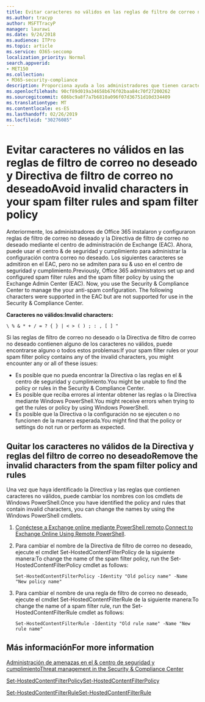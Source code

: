 ```yaml
---
title: Evitar caracteres no válidos en las reglas de filtro de correo no deseado y la Directiva de filtro de correo no deseado
ms.author: tracyp
author: MSFTTracyP
manager: laurawi
ms.date: 9/24/2018
ms.audience: ITPro
ms.topic: article
ms.service: O365-seccomp
localization_priority: Normal
search.appverid:
- MET150
ms.collection:
- M365-security-compliance
description: Proporciona ayuda a los administradores que tienen caracteres no válidos en la configuración contra correo no deseado y tienen problemas al intentar usar el centro &amp; de seguridad y cumplimiento.
ms.openlocfilehash: 90cf89d019a34658b676f02baa84c70f27200262
ms.sourcegitcommit: 686bc9a8f7a7b6810a096f07d36751d10d334409
ms.translationtype: MT
ms.contentlocale: es-ES
ms.lasthandoff: 02/26/2019
ms.locfileid: "30276085"
---
```

# <a name="avoid-invalid-characters-in-your-spam-filter-rules-and-spam-filter-policy"></a><span data-ttu-id="b301f-103">Evitar caracteres no válidos en las reglas de filtro de correo no deseado y Directiva de filtro de correo no deseado</span><span class="sxs-lookup"><span data-stu-id="b301f-103">Avoid invalid characters in your spam filter rules and spam filter policy</span></span> 

<span data-ttu-id="b301f-p101">Anteriormente, los administradores de Office 365 instalaron y configuraron reglas de filtro de correo no deseado y la Directiva de filtro de correo no deseado mediante el centro de administración de Exchange (EAC). Ahora, puede usar el centro &amp; de seguridad y cumplimiento para administrar la configuración contra correo no deseado. Los siguientes caracteres se admitiron en el EAC, pero no se admiten para su &amp; uso en el centro de seguridad y cumplimiento.</span><span class="sxs-lookup"><span data-stu-id="b301f-p101">Previously, Office 365 administrators set up and configured spam filter rules and the spam filter policy by using the Exchange Admin Center (EAC). Now, you use the Security &amp; Compliance Center to manage the your anti-spam configuration. The following characters were supported in the EAC but are not supported for use in the Security &amp; Compliance Center.</span></span>  

<span data-ttu-id="b301f-107">**Caracteres no válidos:**</span><span class="sxs-lookup"><span data-stu-id="b301f-107">**Invalid characters:**</span></span>
  
```\ % & * + / = ? { } | < > ( ) ; : , [ ] "```

<span data-ttu-id="b301f-108">Si las reglas de filtro de correo no deseado o la Directiva de filtro de correo no deseado contienen alguno de los caracteres no válidos, puede encontrarse alguno o todos estos problemas:</span><span class="sxs-lookup"><span data-stu-id="b301f-108">If your spam filter rules or your spam filter policy contains any of the invalid characters, you might encounter any or all of these issues:</span></span>
- <span data-ttu-id="b301f-109">Es posible que no pueda encontrar la Directiva o las reglas en el &amp; centro de seguridad y cumplimiento.</span><span class="sxs-lookup"><span data-stu-id="b301f-109">You might be unable to find the policy or rules in the Security &amp; Compliance Center.</span></span>
- <span data-ttu-id="b301f-110">Es posible que reciba errores al intentar obtener las reglas o la Directiva mediante Windows PowerShell.</span><span class="sxs-lookup"><span data-stu-id="b301f-110">You might receive errors when trying to get the rules or policy by using Windows PowerShell.</span></span>
- <span data-ttu-id="b301f-111">Es posible que la Directiva o la configuración no se ejecuten o no funcionen de la manera esperada.</span><span class="sxs-lookup"><span data-stu-id="b301f-111">You might find that the policy or settings do not run or perform as expected.</span></span>

## <a name="remove-the-invalid-characters-from-the-spam-filter-policy-and-rules"></a><span data-ttu-id="b301f-112">Quitar los caracteres no válidos de la Directiva y reglas del filtro de correo no deseado</span><span class="sxs-lookup"><span data-stu-id="b301f-112">Remove the invalid characters from the spam filter policy and rules</span></span>

<span data-ttu-id="b301f-113">Una vez que haya identificado la Directiva y las reglas que contienen caracteres no válidos, puede cambiar los nombres con los cmdlets de Windows PowerShell.</span><span class="sxs-lookup"><span data-stu-id="b301f-113">Once you have identified the policy and rules that contain invalid characters, you can change the names by using the Windows PowerShell cmdlets.</span></span> 

1. <span data-ttu-id="b301f-114">[Conéctese a Exchange online mediante PowerShell remoto](https://docs.microsoft.com/powershell/exchange/exchange-online/connect-to-exchange-online-powershell/connect-to-exchange-online-powershell?view=exchange-ps).</span><span class="sxs-lookup"><span data-stu-id="b301f-114">[Connect to Exchange Online Using Remote PowerShell](https://docs.microsoft.com/powershell/exchange/exchange-online/connect-to-exchange-online-powershell/connect-to-exchange-online-powershell?view=exchange-ps).</span></span>
    
2. <span data-ttu-id="b301f-115">Para cambiar el nombre de la Directiva de filtro de correo no deseado, ejecute el cmdlet Set-HostedContentFilterPolicy de la siguiente manera:</span><span class="sxs-lookup"><span data-stu-id="b301f-115">To change the name of the spam filter policy, run the Set-HostedContentFilterPolicy cmdlet as follows:</span></span>
    
    ```
    Set-HostedContentFilterPolicy -Identity "Old policy name" -Name "New policy name"
    ```  

3. <span data-ttu-id="b301f-116">Para cambiar el nombre de una regla de filtro de correo no deseado, ejecute el cmdlet Set-HostedContentFilterRule de la siguiente manera:</span><span class="sxs-lookup"><span data-stu-id="b301f-116">To change the name of a spam filter rule, run the Set-HostedContentFilterRule cmdlet as follows:</span></span>
    
    ```
    Set-HostedContentFilterRule -Identity "Old rule name" -Name "New rule name"
    ```  

  
 ## <a name="for-more-information"></a><span data-ttu-id="b301f-117">Más información</span><span class="sxs-lookup"><span data-stu-id="b301f-117">For more information</span></span>

[<span data-ttu-id="b301f-118">Administración de amenazas en el &amp; centro de seguridad y cumplimiento</span><span class="sxs-lookup"><span data-stu-id="b301f-118">Threat management in the Security &amp; Compliance Center</span></span>](threat-management.md)
  
[<span data-ttu-id="b301f-119">Set-HostedContentFilterPolicy</span><span class="sxs-lookup"><span data-stu-id="b301f-119">Set-HostedContentFilterPolicy</span></span>](https://docs.microsoft.com/powershell/module/exchange/antispam-antimalware/set-hostedcontentfilterpolicy?view=exchange-ps)

[<span data-ttu-id="b301f-120">Set-HostedContentFilterRule</span><span class="sxs-lookup"><span data-stu-id="b301f-120">Set-HostedContentFilterRule</span></span>](https://docs.microsoft.com/powershell/module/exchange/antispam-antimalware/set-hostedcontentfilterrule?view=exchange-ps)
